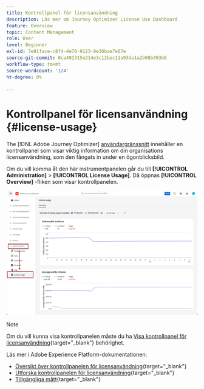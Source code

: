 ```yaml
---
title: Kontrollpanel för licensanvändning
description: Läs mer om Journey Optimizer License Use Dashboard
feature: Overview
topic: Content Management
role: User
level: Beginner
exl-id: 7e91face-c8f4-4e70-9123-9e36bae7e67e
source-git-commit: 0ca491315e214e3c12bec11a93da1a2b98b493b6
workflow-type: tm+mt
source-wordcount: '124'
ht-degree: 0%

---
```


# Kontrollpanel för licensanvändning {#license-usage}

The [!DNL Adobe Journey Optimizer] [användargränssnitt](../start/user-interface.md) innehåller en kontrollpanel som visar viktig information om din organisations licensanvändning, som den fångats in under en ögonblicksbild.

Om du vill komma åt den här instrumentpanelen går du till **[!UICONTROL Administration]** > **[!UICONTROL License Usage]**. Då öppnas **[!UICONTROL Overview]** -fliken som visar kontrollpanelen.

![](assets/license-usage-dashboard.png)

>[!NOTE]
>
>Om du vill kunna visa kontrollpanelen måste du ha [Visa kontrollpanel för licensanvändning](https://experienceleague.adobe.com/docs/experience-platform/dashboards/permissions.html?lang=en#available-permissions){target=&quot;_blank&quot;} behörighet.

Läs mer i Adobe Experience Platform-dokumentationen:

* [Översikt över kontrollpanelen för licensanvändning](https://experienceleague.adobe.com/docs/experience-platform/dashboards/guides/license-usage.html){target=&quot;_blank&quot;}
* [Utforska kontrollpanelen för licensanvändning](https://experienceleague.adobe.com/docs/experience-platform/dashboards/guides/license-usage.html#exploring-the-license-usage-dashboard){target=&quot;_blank&quot;}
* [Tillgängliga mått](https://experienceleague.adobe.com/docs/experience-platform/dashboards/guides/license-usage.html#available-metrics){target=&quot;_blank&quot;}
